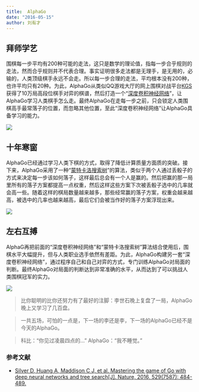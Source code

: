 ```yaml
---
title:  AlphaGo
date: "2016-05-15"
author: 刘有才
---
```


## 拜师学艺

围棋每一步平均有200种可能的走法，这只是数学的理论值，指每一步合乎规则的走法，然而合乎规则并不代表合理。事实证明很多走法都是无理手，是无用的，必输的，人类顶级棋手永远不会走。所以每一步合理的走法，平均根本没有200种，也许平均只有20种。为此，AlphaGo从类似QQ游戏大厅的网上围棋对战平台[KGS](http://www.gokgs.com/)获得了10万局高段位棋手对弈的棋谱，然后打造一个“[深度卷积神经网络](https://en.wikipedia.org/wiki/Convolutional_neural_network)”，让AlphaGo学习人类棋手怎么走。最终AlphaGo在走每一步之前，只会锁定人类围棋高手最常落子的位置，而忽略其他位置，至此“深度卷积神经网络”让AlphaGo具备学习的能力。

![](/image/2016/learn.jpeg)

## 十年寒窗

AlphaGo已经通过学习人类下棋的方式，取得了降低计算质量方面质的突破。接下来，AlphaGo采用了一种“[蒙特卡洛搜索树](https://en.wikipedia.org/wiki/Monte_Carlo_tree_search)”的算法，类似于两个人通过丢骰子的方式来决定每一步该如何落子，这样最后总会有一个人是赢的。然后把赢的那一局里所有的落子方案都提高一点权重，然后这样这些方案下次被丢骰子选中的几率就会高一些。随着这样的棋局数量越来越多，那些经常赢的落子方案，权重会越来越高，被选中的几率也越来越高，最后它们会被当作好的落子方案浮现出来。

![](/image/2016/practice.jpg)

## 左右互搏

AlphaG再把前面的“深度卷积神经网络”和“蒙特卡洛搜索树”算法结合使用后，围棋水平大幅提升，但与人类职业选手依然有差距。为此，AlphaGo构建另一套“深度卷积神经网络”，通过程序自己和自己对弈的方式，专门训练AlphaGo对局面的判断。最终AlphaGo对局面的判断达到非常准确的水平，从而达到了可以挑战人类围棋冠军的实力。

![](/image/2016/fight.jpg)

> 比你聪明的比你还努力有了最好的注脚：李世石晚上复盘了一局，AlphaGo晚上又学习了几百盘。

> 一共五场，可怕的一点是，下一场的李还是李，下一场的AlphaGo已经不是今天的AlphaGo。

> 科比：“你见过凌晨四点的…”  AlphaGo：“我不睡觉。”

### 参考文献

- [Silver D, Huang A, Maddison C J, et al. Mastering the game of Go with deep neural networks and tree search[J]. Nature, 2016, 529(7587): 484-489.](http://www.nature.com/nature/journal/v529/n7587/full/nature16961.html)